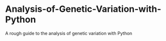Analysis-of-Genetic-Variation-with-Python
=========================================

A rough guide to the analysis of genetic variation with Python 
